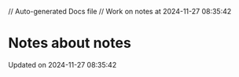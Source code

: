 // Auto-generated Docs file
// Work on notes at 2024-11-27 08:35:42
# Notes about notes
Updated on 2024-11-27 08:35:42
